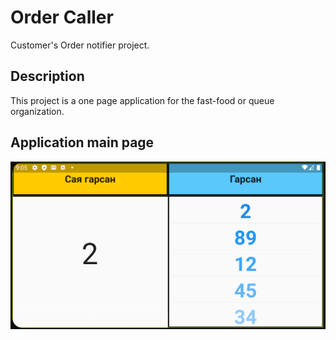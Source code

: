 # Order Caller

Customer's Order notifier project.

## Description

This project is a one page application for the fast-food or queue organization.

## Application main page


![Main page](https://github.com/zemunkh/notifier/blob/master/assets/main.png?raw=true)


